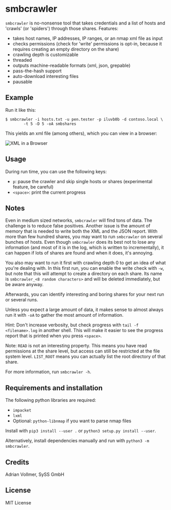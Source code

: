 smbcrawler
==========

`smbcrawler` is no-nonsense tool that takes credentials and a list of hosts
and 'crawls' (or 'spiders') through those shares. Features:

* takes host names, IP addresses, IP ranges, or an nmap xml file as input
* checks permissions (check for 'write' permissions is opt-in, because it
  requires creating an empty directory on the share)
* crawling depth is customizable
* threaded
* outputs machine-readable formats (xml, json, grepable)
* pass-the-hash support
* auto-download interesting files
* pausable


Example
-------

Run it like this:

```
$ smbcrawler -i hosts.txt -u pen.tester -p iluvb0b -d contoso.local \
        -t 5 -D 5 -oA smbshares
```

This yields an xml file (among others), which you can view in a browser:

![XML in a Browser](https://github.com/SySS-Research/smbcrawler/blob/main/img/xml-browser.png)


Usage
-----

During run time, you can use the following keys:

* `p`: pause the crawler and skip single hosts or shares (experimental
  feature, be careful)
* `<space>`: print the current progress


Notes
-----

Even in medium sized networks, `smbcrawler` will find tons of data. The
challenge is to reduce false positives. Another issue is the amount of
memory that is needed to write both the XML and the JSON report. With more
than few hundred shares, you may want to run `smbcrawler` on several bunches of
hosts. Even though `smbcrawler` does its best not to lose any information (and most
of it is in the log, which is written to incrementally), it can happen if
lots of shares are found and when it does, it's annoying.

You also may want to run it first with crawling depth 0 to get an idea of
what you're dealing with. In this first run, you can enable the write check
with `-w`, but note that this will attempt to create a directory on each share.
Its name is `smbcrawler_<8 random characters>` and will be deleted
immediately, but be aware anyway.

Afterwards, you can identify interesting and boring shares for your next run
or several runs.

Unless you expect a large amount of data, it makes sense to almost always
run it with `-oA` to gather the most amount of information.

Hint: Don't increase verbosity, but check progress with `tail -f
<filename>.log` in another shell. This will make it easier to see the
progress report that is printed when you press `<space>`.

Note: `READ` is not an interesting property. This means you have read
permissions at the share level, but access can still be restricted at the
file system level. `LIST_ROOT` means you can actually list the root
directory of that share.

For more information, run `smbcrawler -h`.


Requirements and installation
-----------------------------

The following python libraries are required:

* `impacket`
* `lxml`
* Optional: `python-libnmap` if you want to parse nmap files

Install with `pip3 install --user .` or `python3 setup.py install --user`.

Alternatively, install dependencies manually and run with `python3 -m smbcrawler`.


Credits
-------

Adrian Vollmer, SySS GmbH


License
-------

MIT License
